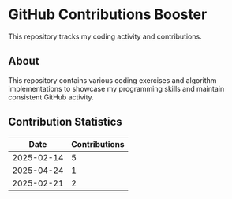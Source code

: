 # GitHub Contributions Booster

This repository tracks my coding activity and contributions.

## About

This repository contains various coding exercises and algorithm implementations to showcase my programming skills and maintain consistent GitHub activity.


## Contribution Statistics

| Date | Contributions |
|------|---------------|
| 2025-02-14 | 5 |
| 2025-04-24 | 1 |
| 2025-02-21 | 2 |
